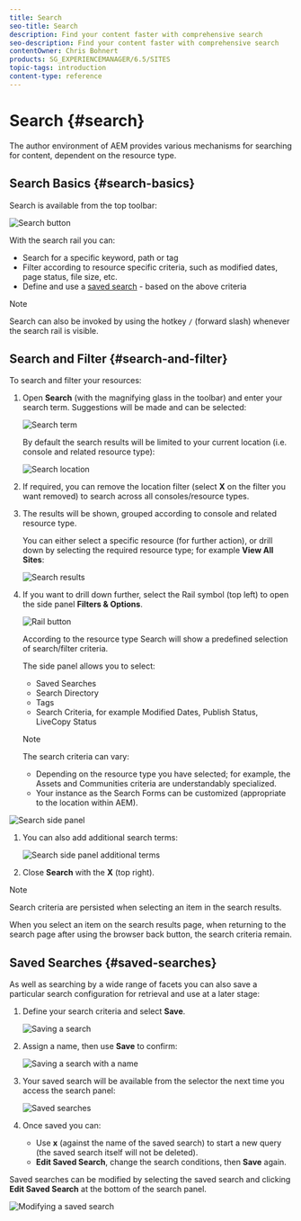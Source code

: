 ```yaml
---
title: Search
seo-title: Search
description: Find your content faster with comprehensive search
seo-description: Find your content faster with comprehensive search
contentOwner: Chris Bohnert
products: SG_EXPERIENCEMANAGER/6.5/SITES
topic-tags: introduction
content-type: reference
---
```


# Search {#search}

The author environment of AEM provides various mechanisms for searching for content, dependent on the resource type.

## Search Basics {#search-basics}

Search is available from the top toolbar:

![Search button](/help/sites-cloud/authoring/assets/search-button.png)

With the search rail you can:

* Search for a specific keyword, path or tag
* Filter according to resource specific criteria, such as modified dates, page status, file size, etc.
* Define and use a [saved search](#saved-searches) - based on the above criteria

>[!NOTE]
>
>Search can also be invoked by using the hotkey `/` (forward slash) whenever the search rail is visible.

## Search and Filter {#search-and-filter}

To search and filter your resources:

1. Open **Search** (with the magnifying glass in the toolbar) and enter your search term. Suggestions will be made and can be selected:

   ![Search term](/help/sites-cloud/authoring/assets/search-term.png)

   By default the search results will be limited to your current location (i.e. console and related resource type):

   ![Search location](/help/sites-cloud/authoring/assets/search-term-location.png)

1. If required, you can remove the location filter (select **X** on the filter you want removed) to search across all consoles/resource types.
1. The results will be shown, grouped according to console and related resource type.

   You can either select a specific resource (for further action), or drill down by selecting the required resource type; for example **View All Sites**:

   ![Search results](/help/sites-cloud/authoring/assets/search-results.png)

1. If you want to drill down further, select the Rail symbol (top left) to open the side panel **Filters & Options**.

   ![Rail button](/help/sites-cloud/authoring/assets/rail-button.png)

   According to the resource type Search will show a predefined selection of search/filter criteria.

   The side panel allows you to select:

    * Saved Searches
    * Search Directory
    * Tags
    * Search Criteria, for example Modified Dates, Publish Status, LiveCopy Status

   >[!NOTE]
   >
   >The search criteria can vary:
   >
   >* Depending on the resource type you have selected; for example, the Assets and Communities criteria are understandably specialized.
   >* Your instance as the Search Forms can be customized (appropriate to the location within AEM).
  <!--
  >* Your instance as the [Search Forms](/help/sites-administering/search-forms.md) can be customized (appropriate to the location within AEM).
  -->

   ![Search side panel](/help/sites-cloud/authoring/assets/search-side-panel.png)

1. You can also add additional search terms:

   ![Search side panel additional terms](/help/sites-cloud/authoring/assets/search-side-panel-additional-terms.png)

1. Close **Search** with the **X** (top right).

>[!NOTE]
>
>Search criteria are persisted when selecting an item in the search results.
>
>When you select an item on the search results page, when returning to the search page after using the browser back button, the search criteria remain.

## Saved Searches {#saved-searches}

As well as searching by a wide range of facets you can also save a particular search configuration for retrieval and use at a later stage:

1. Define your search criteria and select **Save**.

   ![Saving a search](/help/sites-cloud/authoring/assets/search-save.png)

1. Assign a name, then use **Save** to confirm:

   ![Saving a search with a name](/help/sites-cloud/authoring/assets/search-save-name.png)

1. Your saved search will be available from the selector the next time you access the search panel:

   ![Saved searches](/help/sites-cloud/authoring/assets/saved-searches.png)

1. Once saved you can:

    * Use **x** (against the name of the saved search) to start a new query (the saved search itself will not be deleted).
    * **Edit Saved Search**, change the search conditions, then **Save** again.

Saved searches can be modified by selecting the saved search and clicking **Edit Saved Search** at the bottom of the search panel.

![Modifying a saved search](/help/sites-cloud/authoring/assets/saved-searches-modify.png)
